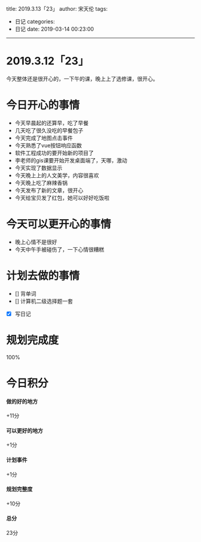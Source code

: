 title: 2019.3.13「23」
author: 宋天伦
tags:
  - 日记
categories:
  - 日记
date: 2019-03-14 00:23:00
---
# 2019.3.12「23」
今天整体还是很开心的，一下午的课，晚上上了选修课，很开心。

# 今日开心的事情
* 今天早晨起的还算早，吃了早餐
* 几天吃了很久没吃的早餐包子
* 今天完成了地图点击事件
* 今天熟悉了vue按钮响应函数
* 软件工程成功的要开始新的项目了
* 李老师的gis课要开始开发桌面端了，天哪，激动
* 今天实现了数据显示
* 今天晚上上的人文美学，内容很喜欢
* 今天晚上吃了麻辣香锅
* 今天发布了新的文章，很开心
* 今天给宝贝发了红包，她可以好好吃饭啦


# 今天可以更开心的事情
* 晚上心情不是很好
* 今天中午手被碰伤了，一下心情很糟糕

# 计划去做的事情
* [] 背单词
* [] 计算机二级选择题一套
* [x] 写日记

# 规划完成度
100%

# 今日积分
#### 做的好的地方
+11分
#### 可以更好的地方
+1分
#### 计划事件
+1分
#### 规划完整度
+10分
#### 总分
23分